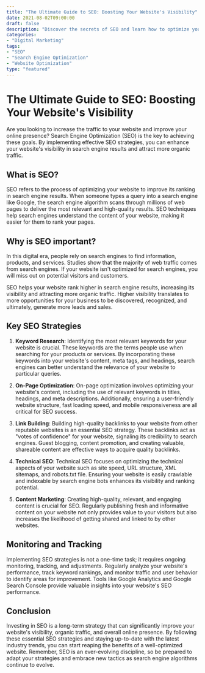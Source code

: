 ```yaml
--- 
title: "The Ultimate Guide to SEO: Boosting Your Website's Visibility"
date: 2021-08-02T09:00:00
draft: false
description: "Discover the secrets of SEO and learn how to optimize your website to improve its visibility in search engine results."
categories:
- "Digital Marketing"
tags:
- "SEO"
- "Search Engine Optimization"
- "Website Optimization"
type: "featured"
--- 
```


# The Ultimate Guide to SEO: Boosting Your Website's Visibility

Are you looking to increase the traffic to your website and improve your online presence? Search Engine Optimization (SEO) is the key to achieving these goals. By implementing effective SEO strategies, you can enhance your website's visibility in search engine results and attract more organic traffic.

## What is SEO?

SEO refers to the process of optimizing your website to improve its ranking in search engine results. When someone types a query into a search engine like Google, the search engine algorithm scans through millions of web pages to deliver the most relevant and high-quality results. SEO techniques help search engines understand the content of your website, making it easier for them to rank your pages.

## Why is SEO important?

In this digital era, people rely on search engines to find information, products, and services. Studies show that the majority of web traffic comes from search engines. If your website isn't optimized for search engines, you will miss out on potential visitors and customers.

SEO helps your website rank higher in search engine results, increasing its visibility and attracting more organic traffic. Higher visibility translates to more opportunities for your business to be discovered, recognized, and ultimately, generate more leads and sales.

## Key SEO Strategies

1. **Keyword Research**: Identifying the most relevant keywords for your website is crucial. These keywords are the terms people use when searching for your products or services. By incorporating these keywords into your website's content, meta tags, and headings, search engines can better understand the relevance of your website to particular queries.

2. **On-Page Optimization**: On-page optimization involves optimizing your website's content, including the use of relevant keywords in titles, headings, and meta descriptions. Additionally, ensuring a user-friendly website structure, fast loading speed, and mobile responsiveness are all critical for SEO success.

3. **Link Building**: Building high-quality backlinks to your website from other reputable websites is an essential SEO strategy. These backlinks act as "votes of confidence" for your website, signaling its credibility to search engines. Guest blogging, content promotion, and creating valuable, shareable content are effective ways to acquire quality backlinks.

4. **Technical SEO**: Technical SEO focuses on optimizing the technical aspects of your website such as site speed, URL structure, XML sitemaps, and robots.txt file. Ensuring your website is easily crawlable and indexable by search engine bots enhances its visibility and ranking potential.

5. **Content Marketing**: Creating high-quality, relevant, and engaging content is crucial for SEO. Regularly publishing fresh and informative content on your website not only provides value to your visitors but also increases the likelihood of getting shared and linked to by other websites.

## Monitoring and Tracking

Implementing SEO strategies is not a one-time task; it requires ongoing monitoring, tracking, and adjustments. Regularly analyze your website's performance, track keyword rankings, and monitor traffic and user behavior to identify areas for improvement. Tools like Google Analytics and Google Search Console provide valuable insights into your website's SEO performance.

## Conclusion

Investing in SEO is a long-term strategy that can significantly improve your website's visibility, organic traffic, and overall online presence. By following these essential SEO strategies and staying up-to-date with the latest industry trends, you can start reaping the benefits of a well-optimized website. Remember, SEO is an ever-evolving discipline, so be prepared to adapt your strategies and embrace new tactics as search engine algorithms continue to evolve.
